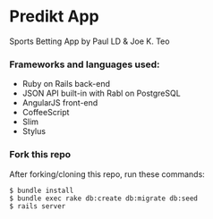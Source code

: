 Predikt App
==========

Sports Betting App by Paul LD & Joe K. Teo

### Frameworks and languages used:

* Ruby on Rails back-end
* JSON API built-in with Rabl on PostgreSQL
* AngularJS front-end
* CoffeeScript
* Slim
* Stylus


### Fork this repo

After forking/cloning this repo, run these commands:

    $ bundle install
    $ bundle exec rake db:create db:migrate db:seed
    $ rails server

